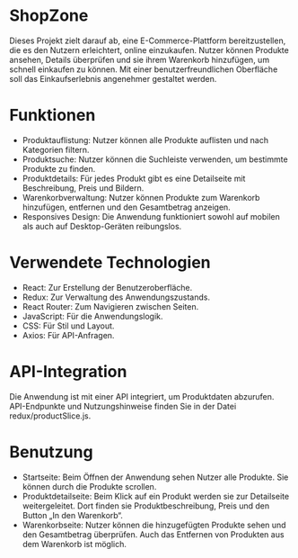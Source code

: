 <h1>ShopZone</h1>

Dieses Projekt zielt darauf ab, eine E-Commerce-Plattform bereitzustellen, die es den Nutzern erleichtert, online einzukaufen. Nutzer können Produkte ansehen, Details überprüfen und sie ihrem Warenkorb hinzufügen, um schnell einkaufen zu können. Mit einer benutzerfreundlichen Oberfläche soll das Einkaufserlebnis angenehmer gestaltet werden.

<h1>Funktionen</h1>

- Produktauflistung: Nutzer können alle Produkte auflisten und nach Kategorien filtern.
- Produktsuche: Nutzer können die Suchleiste verwenden, um bestimmte Produkte zu finden.
- Produktdetails: Für jedes Produkt gibt es eine Detailseite mit Beschreibung, Preis und Bildern.
- Warenkorbverwaltung: Nutzer können Produkte zum Warenkorb hinzufügen, entfernen und den Gesamtbetrag anzeigen.
- Responsives Design: Die Anwendung funktioniert sowohl auf mobilen als auch auf Desktop-Geräten reibungslos.

<h1>Verwendete Technologien</h1>

- React: Zur Erstellung der Benutzeroberfläche.
- Redux: Zur Verwaltung des Anwendungszustands.
- React Router: Zum Navigieren zwischen Seiten.
- JavaScript: Für die Anwendungslogik.
- CSS: Für Stil und Layout.
- Axios: Für API-Anfragen.

<h1>API-Integration</h1>

Die Anwendung ist mit einer API integriert, um Produktdaten abzurufen. API-Endpunkte und Nutzungshinweise finden Sie in der Datei redux/productSlice.js.

<h1>Benutzung</h1>

- Startseite: Beim Öffnen der Anwendung sehen Nutzer alle Produkte. Sie können durch die Produkte scrollen.
- Produktdetailseite: Beim Klick auf ein Produkt werden sie zur Detailseite weitergeleitet. Dort finden sie Produktbeschreibung, Preis und den Button „In den Warenkorb“.
- Warenkorbseite: Nutzer können die hinzugefügten Produkte sehen und den Gesamtbetrag überprüfen. Auch das Entfernen von Produkten aus dem Warenkorb ist möglich.
